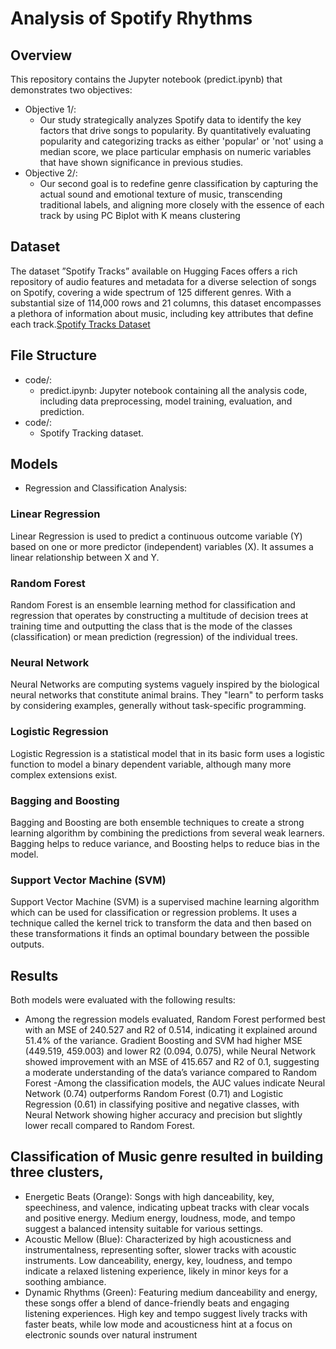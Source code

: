# Analysis of Spotify Rhythms

## Overview
This repository contains the Jupyter notebook (predict.ipynb) that demonstrates two objectives:
- Objective 1/:
    - Our study strategically analyzes Spotify data to identify the key factors that drive songs to popularity. By quantitatively evaluating popularity and categorizing tracks as either 'popular' or 'not' using a median score, we place particular emphasis on numeric variables that have shown significance in previous studies.
- Objective 2/:
    - Our second goal is to redefine genre classification by capturing the actual sound and emotional texture of music, transcending traditional labels, and aligning more closely with the essence of each track by using PC Biplot with K means clustering 

## Dataset
The dataset ”Spotify Tracks” available on Hugging Faces offers a rich repository of audio
features and metadata for a diverse selection of songs on Spotify, covering a wide spectrum of 125 different
genres. With a substantial size of 114,000 rows and 21 columns, this dataset encompasses a plethora of
information about music, including key attributes that define each track.[Spotify Tracks Dataset](https://huggingface.co/datasets/maharshipandya/spotify-tracks-dataset)


## File Structure
- code/:
  - predict.ipynb: Jupyter notebook containing all the analysis code, including data preprocessing, model training, evaluation, and prediction.
- code/:
  - Spotify Tracking dataset.

## Models
- Regression and  Classification Analysis:
   

### Linear Regression
Linear Regression is used to predict a continuous outcome variable (Y) based on one or more predictor (independent) variables (X). It assumes a linear relationship between X and Y.

### Random Forest
Random Forest is an ensemble learning method for classification and regression that operates by constructing a multitude of decision trees at training time and outputting the class that is the mode of the classes (classification) or mean prediction (regression) of the individual trees.

### Neural Network
Neural Networks are computing systems vaguely inspired by the biological neural networks that constitute animal brains. They "learn" to perform tasks by considering examples, generally without task-specific programming.

### Logistic Regression
Logistic Regression is a statistical model that in its basic form uses a logistic function to model a binary dependent variable, although many more complex extensions exist.

### Bagging and Boosting
Bagging and Boosting are both ensemble techniques to create a strong learning algorithm by combining the predictions from several weak learners. Bagging helps to reduce variance, and Boosting helps to reduce bias in the model.

### Support Vector Machine (SVM)
Support Vector Machine (SVM) is a supervised machine learning algorithm which can be used for classification or regression problems. It uses a technique called the kernel trick to transform the data and then based on these transformations it finds an optimal boundary between the possible outputs.

## Results
Both models were evaluated with the following results:
- Among the regression models evaluated, Random Forest performed best with an MSE of 240.527 and R2 of 0.514, indicating it explained around 51.4% of the variance. Gradient Boosting and SVM had higher MSE (449.519, 459.003) and lower R2 (0.094, 0.075), while Neural Network showed improvement with an MSE of 415.657 and R2 of 0.1, suggesting a moderate understanding of the data’s variance compared to Random Forest
-Among the classification models, the AUC values indicate Neural Network (0.74) outperforms Random Forest (0.71) and Logistic Regression (0.61) in classifying positive and negative classes, with Neural Network showing higher accuracy and precision but slightly lower recall compared to Random Forest.
## Classification of Music genre resulted in building three clusters,
- Energetic Beats (Orange): Songs with high danceability, key, speechiness, and valence, indicating upbeat tracks with clear vocals and positive energy. Medium energy, loudness, mode, and tempo suggest a balanced intensity suitable for various settings.
- Acoustic Mellow (Blue): Characterized by high acousticness and instrumentalness, representing softer, slower tracks with acoustic instruments. Low danceability, energy, key, loudness, and tempo indicate a relaxed listening experience, likely in minor keys for a soothing ambiance.
- Dynamic Rhythms (Green): Featuring medium danceability and energy, these songs offer a blend of dance-friendly beats and engaging listening experiences. High key and tempo suggest lively tracks with faster beats, while low mode and acousticness hint at a focus on electronic sounds over natural instrument



